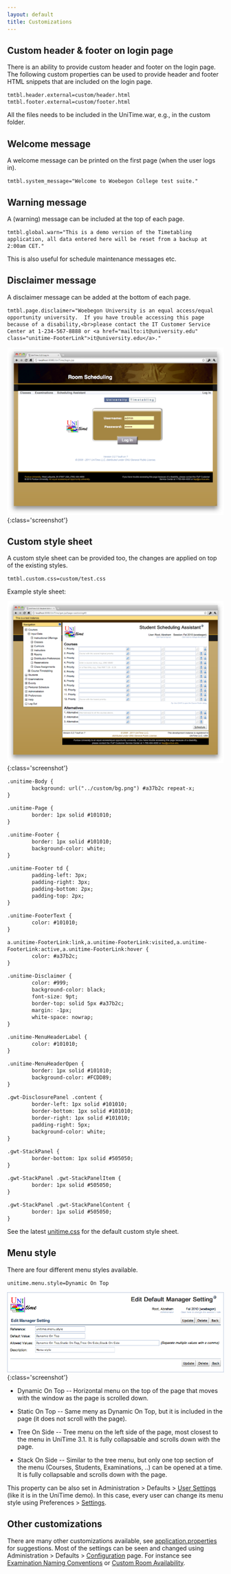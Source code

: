 ```yaml
---
layout: default
title: Customizations
---
```



## Custom header & footer on login page

There is an ability to provide custom header and footer on the login page. The following custom properties can be used to provide header and footer HTML snippets that are included on the login page.
```
tmtbl.header.external=custom/header.html
tmtbl.footer.external=custom/footer.html
```

All the files needs to be included in the UniTime.war, e.g., in the custom folder.

## Welcome message

A welcome message can be printed on the first page (when the user logs in).
```
tmtbl.system_message="Welcome to Woebegon College test suite."
```

## Warning message

A (warning) message can be included at the top of each page.
```
tmtbl.global.warn="This is a demo version of the Timetabling application, all data entered here will be reset from a backup at 2:00am CET."
```

This is also useful for schedule maintenance messages etc.

## Disclaimer message

A disclaimer message can be added at the bottom of each page.
```
tmtbl.page.disclaimer="Woebegon University is an equal access/equal opportunity university.  If you have trouble accessing this page because of a disability,<br>please contact the IT Customer Service Center at 1-234-567-8888 or <a href="mailto:it@university.edu" class="unitime-FooterLink">it@university.edu</a>."
```


![Customizations](images/customizations-1.png){:class='screenshot'}

## Custom style sheet

A custom style sheet can be provided too, the changes are applied on top of the existing styles.
```
tmtbl.custom.css=custom/test.css
```

Example style sheet:


![Customizations](images/customizations-2.png){:class='screenshot'}
```
.unitime-Body {
        background: url("../custom/bg.png") #a37b2c repeat-x;
}
```


```
.unitime-Page {
        border: 1px solid #101010;
}
```


```
.unitime-Footer {
        border: 1px solid #101010;
        background-color: white;
}
```


```
.unitime-Footer td {
        padding-left: 3px;
        padding-right: 3px;
        padding-bottom: 2px;
        padding-top: 2px;
}
```


```
.unitime-FooterText {
        color: #101010;
}
```


```
a.unitime-FooterLink:link,a.unitime-FooterLink:visited,a.unitime-FooterLink:active,a.unitime-FooterLink:hover {
        color: #a37b2c;
}
```


```
.unitime-Disclaimer {
        color: #999;
        background-color: black;
        font-size: 9pt;
        border-top: solid 5px #a37b2c;
        margin: -1px;
        white-space: nowrap;
}
```


```
.unitime-MenuHeaderLabel {
        color: #101010;
}
```


```
.unitime-MenuHeaderOpen {
        border: 1px solid #101010;
        background-color: #FCDD89;
}
```


```
.gwt-DisclosurePanel .content {
        border-left: 1px solid #101010;
        border-bottom: 1px solid #101010;
        border-right: 1px solid #101010;
        padding-right: 5px;
        background-color: white;
}
```


```
.gwt-StackPanel {
        border-bottom: 1px solid #505050;
}
```


```
.gwt-StackPanel .gwt-StackPanelItem {
        border: 1px solid #505050;
}
```


```
.gwt-StackPanel .gwt-StackPanelContent {
        border: 1px solid #505050;
}
```

See the latest [unitime.css](https://github.com/UniTime/unitime/blob/master/WebContent/styles/unitime.css) for the default custom style sheet.

## Menu style

There are four different menu styles available.
```
unitime.menu.style=Dynamic On Top
```


![Customizations](images/customizations-3.png){:class='screenshot'}

* Dynamic On Top -- Horizontal menu on the top of the page that moves with the window as the page is scrolled down.

* Static On Top -- Same meny as Dynamic On Top, but it is included in the page (it does not scroll with the page).

* Tree On Side -- Tree menu on the left side of the page, most closest to the menu in UniTime 3.1. It is fully collapsable and scrolls down with the page.

* Stack On Side -- Similar to the tree menu, but only one top section of the menu (Courses, Students, Examinations, ..) can be opened at a time. It is fully collapsable and scrolls down with the page.

This property can be also set in Administration > Defaults > [User Settings](default-manager-settings) (like it is in the UniTime demo). In this case, every user can change its menu style using Preferences > [Settings](manager-settings).

## Other customizations

There are many other customizations available, see [application.properties](https://github.com/UniTime/unitime/blob/master/JavaSource/application.properties) for suggestions. Most of the settings can be seen and changed using Administration > Defaults > [Configuration](application-configuration) page. For instance see [Examination Naming Conventions](exam-naming-convention) or [Custom Room Availability](custom-room-availability).
